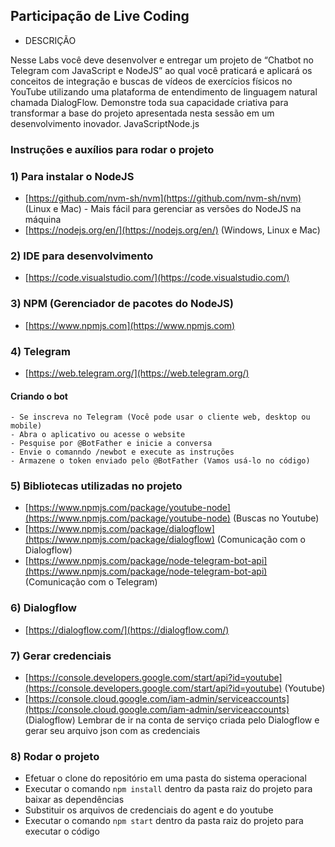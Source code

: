 
## Participação de Live Coding

 - DESCRIÇÃO

Nesse Labs você deve desenvolver e entregar um projeto de “Chatbot no Telegram com JavaScript e NodeJS” ao qual você praticará e aplicará os conceitos de integração e buscas de vídeos de exercícios físicos no YouTube utilizando uma plataforma de entendimento de linguagem natural chamada DialogFlow. Demonstre toda sua capacidade criativa para transformar a base do projeto apresentada nesta sessão em um desenvolvimento inovador.
JavaScriptNode.js

### Instruções e auxílios para rodar o projeto

### 1) Para instalar o NodeJS
- [https://github.com/nvm-sh/nvm](https://github.com/nvm-sh/nvm) (Linux e Mac) - Mais fácil para gerenciar as versões do NodeJS na máquina
- [https://nodejs.org/en/](https://nodejs.org/en/) (Windows, Linux e Mac)

### 2) IDE para desenvolvimento
- [https://code.visualstudio.com/](https://code.visualstudio.com/)

### 3) NPM (Gerenciador de pacotes do NodeJS)
- [https://www.npmjs.com](https://www.npmjs.com)

### 4) Telegram
- [https://web.telegram.org/](https://web.telegram.org/)
#### Criando o bot
	- Se inscreva no Telegram (Você pode usar o cliente web, desktop ou mobile)
	- Abra o aplicativo ou acesse o website
	- Pesquise por @BotFather e inicie a conversa
	- Envie o comanndo /newbot e execute as instruções
	- Armazene o token enviado pelo @BotFather (Vamos usá-lo no código)
### 5) Bibliotecas utilizadas no projeto
- [https://www.npmjs.com/package/youtube-node](https://www.npmjs.com/package/youtube-node) (Buscas no Youtube)
- [https://www.npmjs.com/package/dialogflow](https://www.npmjs.com/package/dialogflow) (Comunicação com o Dialogflow)
- [https://www.npmjs.com/package/node-telegram-bot-api](https://www.npmjs.com/package/node-telegram-bot-api) (Comunicação com o Telegram)

### 6) Dialogflow
- [https://dialogflow.com/](https://dialogflow.com/)

### 7) Gerar credenciais
- [https://console.developers.google.com/start/api?id=youtube](https://console.developers.google.com/start/api?id=youtube) (Youtube)
- [https://console.cloud.google.com/iam-admin/serviceaccounts](https://console.cloud.google.com/iam-admin/serviceaccounts) (Dialogflow) Lembrar de ir na conta de serviço criada pelo Dialogflow e gerar seu arquivo json com as credenciais

### 8) Rodar o projeto
- Efetuar o clone do repositório em uma pasta do sistema operacional
- Executar o comando `npm install` dentro da pasta raiz do projeto para baixar as dependências
- Substituir os arquivos de credenciais do agent e do youtube
- Executar o comando `npm start` dentro da pasta raiz do projeto para executar o código
